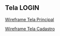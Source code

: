 ## Tela LOGIN

[Wireframe Tela Principal](https://prnt.sc/OBmbDg2Brdm4)

[Wireframe Tela Cadastro](https://prnt.sc/MNnZoQzxVSV-)

